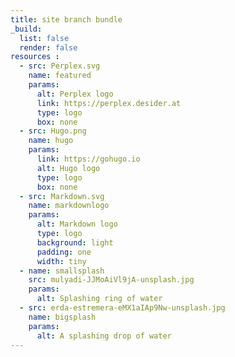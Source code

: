 ```yaml
---
title: site branch bundle
_build:
  list: false
  render: false
resources :
  - src: Perplex.svg
    name: featured
    params:
      alt: Perplex logo
      link: https://perplex.desider.at
      type: logo
      box: none
  - src: Hugo.png
    name: hugo
    params:
      link: https://gohugo.io
      alt: Hugo logo
      type: logo
      box: none
  - src: Markdown.svg
    name: markdownlogo
    params: 
      alt: Markdown logo
      type: logo
      background: light
      padding: one
      width: tiny
  - name: smallsplash
    src: mulyadi-JJMoAiVl9jA-unsplash.jpg
    params:
      alt: Splashing ring of water
  - src: erda-estremera-eMX1aIAp9Nw-unsplash.jpg
    name: bigsplash
    params:
      alt: A splashing drop of water
---
```

